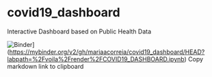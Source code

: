 # covid19_dashboard
Interactive Dashboard based on Public Health Data


![Binder](https://mybinder.org/badge_logo.svg)](https://mybinder.org/v2/gh/mariaacorreia/covid19_dashboard/HEAD?labpath=%2Fvoila%2Frender%2FCOVID19_DASHBOARD.ipynb)
Copy markdown link to clipboard
